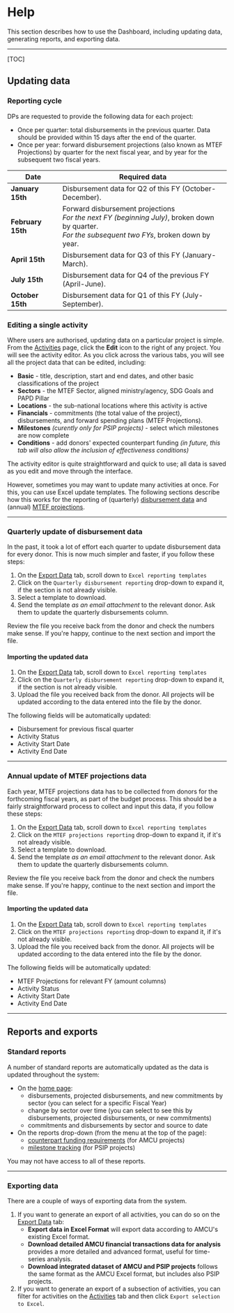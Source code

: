 
# Help

This section describes how to use the Dashboard, including updating data, generating reports, and exporting data.

----

[TOC]

## Updating data

### Reporting cycle

DPs are requested to provide the following data for each project:

* Once per quarter: total disbursements in the previous quarter. Data should be provided within 15 days after the end of the quarter.
* Once per year: forward disbursement projections (also known as MTEF Projections) by quarter for the next fiscal year, and by year for the subsequent two fiscal years.

Date | Required data
--- | ---
**January 15th** | Disbursement data for Q2 of this FY (October-December).
**February 15th** | Forward disbursement projections <br>*For the next FY (beginning July)*, broken down by quarter. <br>*For the subsequent two FYs*, broken down by year.
**April 15th** | Disbursement data for Q3 of this FY (January-March).
**July 15th** | Disbursement data for Q4 of the previous FY (April-June).
**October 15th** | Disbursement data for Q1 of this FY (July-September).


### Editing a single activity

Where users are authorised, updating data on a particular project is simple. From the [Activities](/activities/) page, click the **Edit** icon to the right of any project. You will see the activity editor. As you click across the various tabs, you will see all the project data that can be edited, including:

* **Basic** - title, description, start and end dates, and other basic classifications of the project
* **Sectors** - the MTEF Sector, aligned ministry/agency, SDG Goals and PAPD Pillar
* **Locations** - the sub-national locations where this activity is active
* **Financials** - commitments (the total value of the project), disbursements, and forward spending plans (MTEF Projections).
* **Milestones** *(curently only for PSIP projects)* - select which milestones are now complete
* **Conditions** - add donors' expected counterpart funding *(in future, this tab will also allow the inclusion of effectiveness conditions)*

The activity editor is quite straightforward and quick to use; all data is saved as you edit and move through the interface.

However, sometimes you may want to update many activities at once. For this, you can use Excel update templates. The following sections describe how this works for the reporting of (quarterly) [disbursement data](#quarterly-update-of-disbursement-data) and (annual) [MTEF projections](#annual-update-of-mtef-projections-data).

---

### Quarterly update of disbursement data

In the past, it took a lot of effort each quarter to update disbursement data for every donor. This is now much simpler and faster, if you follow these steps:

1. On the [Export Data](/export) tab, scroll down to `Excel reporting templates`
2. Click on the `Quarterly disbursement reporting` drop-down to expand it, if the section is not already visible.
3. Select a template to download.
4. Send the template _as an email attachment_ to the relevant donor. Ask them to update the quarterly disbursements column.

Review the file you receive back from the donor and check the numbers make sense. If you're happy, continue to the next section and import the file.

#### Importing the updated data
1. On the [Export Data](/export) tab, scroll down to `Excel reporting templates`
2. Click on the `Quarterly disbursement reporting` drop-down to expand it, if the section is not already visible.
3. Upload the file you received back from the donor. All projects will be updated according to the data entered into the file by the donor.

The following fields will be automatically updated:

* Disbursement for previous fiscal quarter
* Activity Status
* Activity Start Date
* Activity End Date

----

### Annual update of MTEF projections data

Each year, MTEF projections data has to be collected from donors for the forthcoming fiscal years, as part of the budget process. This should be a fairly straightforward process to collect and input this data, if you follow these steps:

1. On the [Export Data](/export) tab, scroll down to `Excel reporting templates`
2. Click on the `MTEF projections reporting` drop-down to expand it, if it's not already visible.
3. Select a template to download.
4. Send the template _as an email attachment_ to the relevant donor. Ask them to update the quarterly disbursements column.

Review the file you receive back from the donor and check the numbers make sense. If you're happy, continue to the next section and import the file.

#### Importing the updated data
1. On the [Export Data](/export) tab, scroll down to `Excel reporting templates`
2. Click on the `MTEF projections reporting` drop-down to expand it, if it's not already visible.
3. Upload the file you received back from the donor. All projects will be updated according to the data entered into the file by the donor.

The following fields will be automatically updated:

* MTEF Projections for relevant FY (amount columns)
* Activity Status
* Activity Start Date
* Activity End Date

---

## Reports and exports

### Standard reports

A number of standard reports are automatically updated as the data is updated throughout the system:

* On the [home page](/):
    * disbursements, projected disbursements, and new commitments by sector (you can select for a specific Fiscal Year)
    * change by sector over time (you can select to see this by disbursements, projected disbursements, or new commitments)
    * commitments and disbursements by sector and source to date
* On the reports drop-down (from the menu at the top of the page):
    * [counterpart funding requirements](/reports/counterpart_funding) (for AMCU projects)
    * [milestone tracking](/reports/milestones) (for PSIP projects)

You may not have access to all of these reports.

---

### Exporting data

There are a couple of ways of exporting data from the system.

1. If you want to generate an export of all activities, you can do so on the [Export Data](/export/) tab:
   * **Export data in Excel Format** will export data according to AMCU's existing Excel format.
   * **Download detailed AMCU financial transactions data for analysis** provides a more detailed and advanced format, useful for time-series analysis.
   * **Download integrated dataset of AMCU and PSIP projects** follows the same format as the AMCU Excel format, but includes also PSIP projects.
2. If you want to generate an export of a subsection of activities, you can filter for activities on the [Activities](/activities/) tab and then click `Export selection to Excel`.
